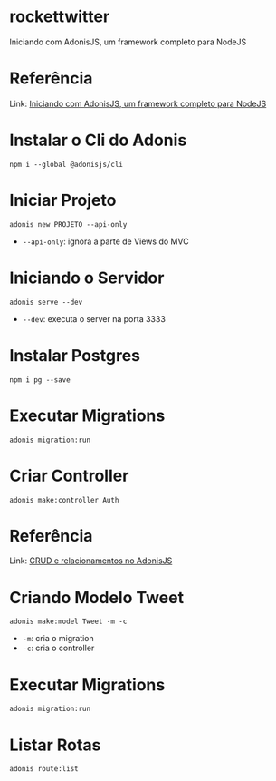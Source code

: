 # rockettwitter

Iniciando com AdonisJS, um framework completo para NodeJS

# Referência

Link: [Iniciando com AdonisJS, um framework completo para NodeJS]('https://www.youtube.com/watch?v=aysgHRmzG3w')

# Instalar o Cli do Adonis

```npm
npm i --global @adonisjs/cli
```

# Iniciar Projeto

```npm
adonis new PROJETO --api-only
```

- `--api-only`: ignora a parte de Views do MVC

# Iniciando o Servidor

```npm
adonis serve --dev
```

- `--dev`: executa o server na porta 3333

# Instalar Postgres

```npm
npm i pg --save
```

# Executar Migrations

```npm
adonis migration:run
```

# Criar Controller

```npm
adonis make:controller Auth
```

# Referência

Link: [CRUD e relacionamentos no AdonisJS]('https://www.youtube.com/watch?v=ESIQ6gWV80Y')

# Criando Modelo Tweet

```npm
adonis make:model Tweet -m -c
```

- `-m`: cria o migration
- `-c`: cria o controller

# Executar Migrations

```npm
adonis migration:run
```

# Listar Rotas

```npm
adonis route:list
```

